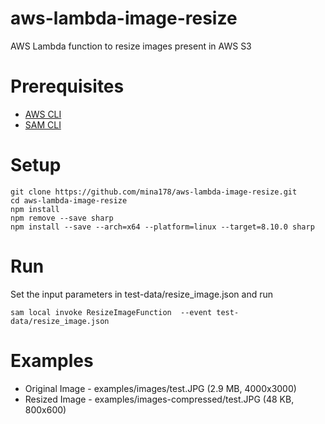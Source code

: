 # aws-lambda-image-resize
AWS Lambda function to resize images present in AWS S3

# Prerequisites
* [AWS CLI](https://aws.amazon.com/cli/)
* [SAM CLI](https://docs.aws.amazon.com/serverless-application-model/latest/developerguide/serverless-sam-cli-install.html)

# Setup
```
git clone https://github.com/mina178/aws-lambda-image-resize.git
cd aws-lambda-image-resize
npm install
npm remove --save sharp
npm install --save --arch=x64 --platform=linux --target=8.10.0 sharp
```

# Run
Set the input parameters in test-data/resize_image.json and run
```
sam local invoke ResizeImageFunction  --event test-data/resize_image.json 
```

# Examples
* Original Image - examples/images/test.JPG (2.9 MB, 4000x3000)
* Resized Image - examples/images-compressed/test.JPG (48 KB, 800x600)


